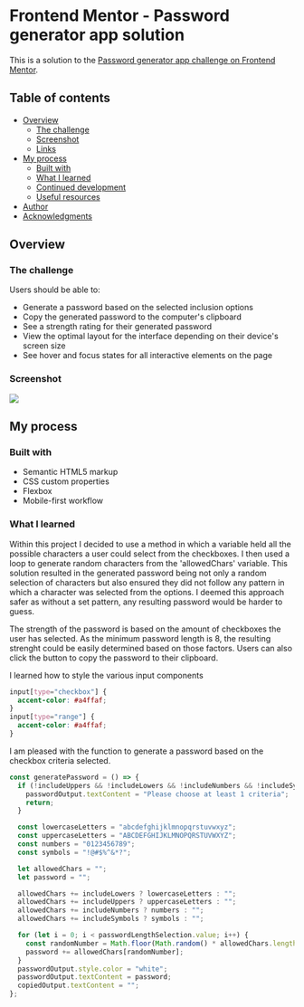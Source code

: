 # Frontend Mentor - Password generator app solution

This is a solution to the [Password generator app challenge on Frontend Mentor](https://www.frontendmentor.io/challenges/password-generator-app-Mr8CLycqjh).

## Table of contents

- [Overview](#overview)
  - [The challenge](#the-challenge)
  - [Screenshot](#screenshot)
  - [Links](#links)
- [My process](#my-process)
  - [Built with](#built-with)
  - [What I learned](#what-i-learned)
  - [Continued development](#continued-development)
  - [Useful resources](#useful-resources)
- [Author](#author)
- [Acknowledgments](#acknowledgments)

## Overview

### The challenge

Users should be able to:

- Generate a password based on the selected inclusion options
- Copy the generated password to the computer's clipboard
- See a strength rating for their generated password
- View the optimal layout for the interface depending on their device's screen size
- See hover and focus states for all interactive elements on the page

### Screenshot

![](starter-code/assets/images/screenshot.png)

## My process

### Built with

- Semantic HTML5 markup
- CSS custom properties
- Flexbox
- Mobile-first workflow

### What I learned

Within this project I decided to use a method in which a variable held all the possible characters a user could select from the checkboxes. I then used a loop to generate random characters from the 'allowedChars' variable. This solution resulted in the generated password being not only a random selection of characters but also ensured they did not follow any pattern in which a character was selected from the options. I deemed this approach safer as without a set pattern, any resulting password would be harder to guess.

The strength of the password is based on the amount of checkboxes the user has selected. As the minimum password length is 8, the resulting strenght could be easily determined based on those factors. Users can also click the button to copy the password to their clipboard.

I learned how to style the various input components

```css
input[type="checkbox"] {
  accent-color: #a4ffaf;
}
input[type="range"] {
  accent-color: #a4ffaf;
}
```

I am pleased with the function to generate a password based on the checkbox criteria selected.

```js
const generatePassword = () => {
  if (!includeUppers && !includeLowers && !includeNumbers && !includeSymbols) {
    passwordOutput.textContent = "Please choose at least 1 criteria";
    return;
  }

  const lowercaseLetters = "abcdefghijklmnopqrstuvwxyz";
  const uppercaseLetters = "ABCDEFGHIJKLMNOPQRSTUVWXYZ";
  const numbers = "0123456789";
  const symbols = "!@#$%^&*?";

  let allowedChars = "";
  let password = "";

  allowedChars += includeLowers ? lowercaseLetters : "";
  allowedChars += includeUppers ? uppercaseLetters : "";
  allowedChars += includeNumbers ? numbers : "";
  allowedChars += includeSymbols ? symbols : "";

  for (let i = 0; i < passwordLengthSelection.value; i++) {
    const randomNumber = Math.floor(Math.random() * allowedChars.length);
    password += allowedChars[randomNumber];
  }
  passwordOutput.style.color = "white";
  passwordOutput.textContent = password;
  copiedOutput.textContent = "";
};
```
